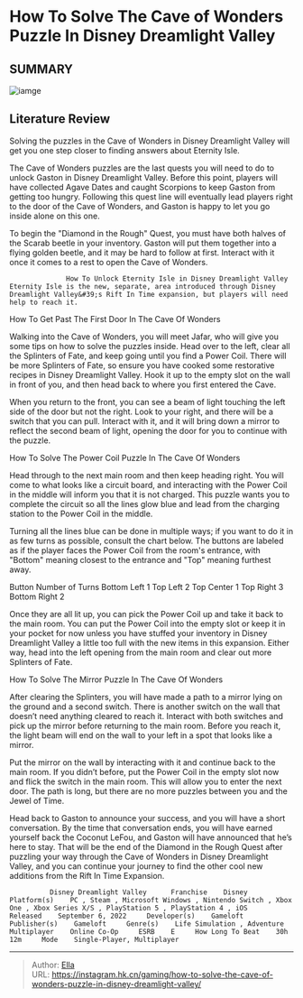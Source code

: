 # How To Solve The Cave of Wonders Puzzle In Disney Dreamlight Valley


## SUMMARY 

![iamge](https://static1.srcdn.com/wordpress/wp-content/uploads/2023/12/how-to-solve-the-cave-of-wonders-puzzle-in-disney-dreamlight-valley.png)

## Literature Review

Solving the puzzles in the Cave of Wonders in Disney Dreamlight Valley will get you one step closer to finding answers about Eternity Isle.





The Cave of Wonders puzzles are the last quests you will need to do to unlock Gaston in Disney Dreamlight Valley. Before this point, players will have collected Agave Dates and caught Scorpions to keep Gaston from getting too hungry. Following this quest line will eventually lead players right to the door of the Cave of Wonders, and Gaston is happy to let you go inside alone on this one.






To begin the &#34;Diamond in the Rough&#34; Quest, you must have both halves of the Scarab beetle in your inventory. Gaston will put them together into a flying golden beetle, and it may be hard to follow at first. Interact with it once it comes to a rest to open the Cave of Wonders.




                  How To Unlock Eternity Isle in Disney Dreamlight Valley   Eternity Isle is the new, separate, area introduced through Disney Dreamlight Valley&#39;s Rift In Time expansion, but players will need help to reach it.   


 How To Get Past The First Door In The Cave Of Wonders 
         

Walking into the Cave of Wonders, you will meet Jafar, who will give you some tips on how to solve the puzzles inside. Head over to the left, clear all the Splinters of Fate, and keep going until you find a Power Coil. There will be more Splinters of Fate, so ensure you have cooked some restorative recipes in Disney Dreamlight Valley. Hook it up to the empty slot on the wall in front of you, and then head back to where you first entered the Cave.




When you return to the front, you can see a beam of light touching the left side of the door but not the right. Look to your right, and there will be a switch that you can pull. Interact with it, and it will bring down a mirror to reflect the second beam of light, opening the door for you to continue with the puzzle.



 How To Solve The Power Coil Puzzle In The Cave Of Wonders 
          

Head through to the next main room and then keep heading right. You will come to what looks like a circuit board, and interacting with the Power Coil in the middle will inform you that it is not charged. This puzzle wants you to complete the circuit so all the lines glow blue and lead from the charging station to the Power Coil in the middle.



Turning all the lines blue can be done in multiple ways; if you want to do it in as few turns as possible, consult the chart below. The buttons are labeled as if the player faces the Power Coil from the room&#39;s entrance, with &#34;Bottom&#34; meaning closest to the entrance and &#34;Top&#34; meaning furthest away.







  Button   Number of Turns    Bottom Left   1    Top Left   2    Top Center   1    Top Right   3    Bottom Right   2   



Once they are all lit up, you can pick the Power Coil up and take it back to the main room. You can put the Power Coil into the empty slot or keep it in your pocket for now unless you have stuffed your inventory in Disney Dreamlight Valley a little too full with the new items in this expansion. Either way, head into the left opening from the main room and clear out more Splinters of Fate.



 How To Solve The Mirror Puzzle In The Cave Of Wonders 
          




After clearing the Splinters, you will have made a path to a mirror lying on the ground and a second switch. There is another switch on the wall that doesn’t need anything cleared to reach it. Interact with both switches and pick up the mirror before returning to the main room. Before you reach it, the light beam will end on the wall to your left in a spot that looks like a mirror.

Put the mirror on the wall by interacting with it and continue back to the main room. If you didn’t before, put the Power Coil in the empty slot now and flick the switch in the main room. This will allow you to enter the next door. The path is long, but there are no more puzzles between you and the Jewel of Time.

Head back to Gaston to announce your success, and you will have a short conversation. By the time that conversation ends, you will have earned yourself back the Coconut LeFou, and Gaston will have announced that he’s here to stay. That will be the end of the Diamond in the Rough Quest after puzzling your way through the Cave of Wonders in Disney Dreamlight Valley, and you can continue your journey to find the other cool new additions from the Rift In Time Expansion.




              Disney Dreamlight Valley      Franchise    Disney     Platform(s)    PC , Steam , Microsoft Windows , Nintendo Switch , Xbox One , Xbox Series X/S , PlayStation 5 , PlayStation 4 , iOS     Released    September 6, 2022     Developer(s)    Gameloft     Publisher(s)    Gameloft     Genre(s)    Life Simulation , Adventure     Multiplayer    Online Co-Op     ESRB    E     How Long To Beat    30h 12m     Mode    Single-Player, Multiplayer      


---

> Author: [Ella](https://instagram.hk.cn/)  
> URL: https://instagram.hk.cn/gaming/how-to-solve-the-cave-of-wonders-puzzle-in-disney-dreamlight-valley/  


